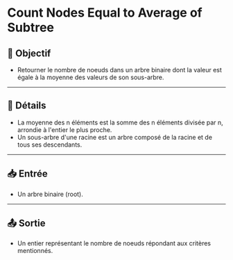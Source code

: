 # Count Nodes Equal to Average of Subtree

## 🎯 Objectif

- Retourner le nombre de noeuds dans un arbre binaire dont la valeur est égale à la moyenne des valeurs de son sous-arbre.

---

## 📝 Détails

- La moyenne des n éléments est la somme des n éléments divisée par n, arrondie à l'entier le plus proche.
- Un sous-arbre d'une racine est un arbre composé de la racine et de tous ses descendants.


---

## 📥 Entrée

- Un arbre binaire (root).

---

## 📤 Sortie

- Un entier représentant le nombre de noeuds répondant aux critères mentionnés. 



